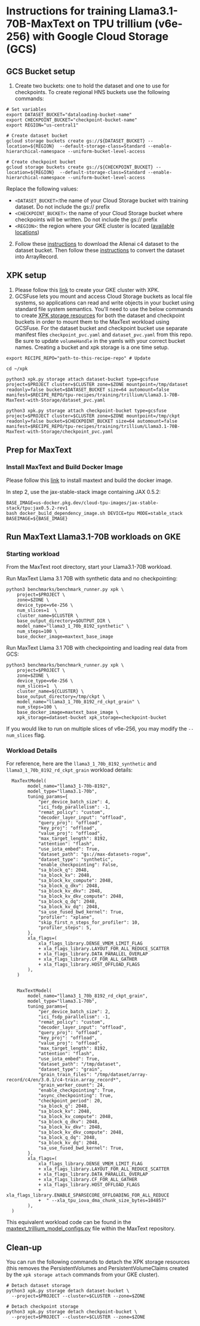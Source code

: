 # Instructions for training Llama3.1-70B-MaxText on TPU trillium (v6e-256) with Google Cloud Storage (GCS)

## GCS Bucket setup
1. Create two buckets: one to hold the dataset and one to use for checkpoints. To create regional HNS buckets use the following commands:
```
# Set variables
export DATASET_BUCKET="dataloading-bucket-name"
export CHECKPOINT_BUCKET="checkpoint-bucket-name"
export REGION="us-central1"

# Create dataset bucket
gcloud storage buckets create gs://${DATASET_BUCKET} --location=${REGION}  --default-storage-class=Standard --enable-hierarchical-namespace --uniform-bucket-level-access

# Create checkpoint bucket  
gcloud storage buckets create gs://${CHECKPOINT_BUCKET} --location=${REGION}  --default-storage-class=Standard --enable-hierarchical-namespace --uniform-bucket-level-access
```
Replace the following values:  
- `<DATASET_BUCKET>`:the name of your Cloud Storage bucket with training dataset. Do not include the gs:// prefix  
- `<CHECKPOINT_BUCKET>`: the name of your Cloud Storage bucket where checkpoints will be written. Do not include the gs:// prefix
- `<REGION>`: the region where your GKE cluster is located ([available locations](https://cloud.google.com/storage/docs/locations#location-r))

2. Follow these [instructions](https://github.com/AI-Hypercomputer/maxtext/blob/b93beba652db6b3f4e6c82dc48a83b03229f5d3a/getting_started/Data_Input_Pipeline.md#tfds-pipeline) to download the Allenai c4 dataset to the dataset bucket.
Then follow these [instructions](https://github.com/google/array_record/tree/main/beam) to convert the dataset into ArrayRecord.

## XPK setup
1. Please follow this [link](https://github.com/AI-Hypercomputer/tpu-recipes/blob/main/training/trillium/XPK_README.md) to create your GKE cluster with XPK.
2. GCSFuse lets you mount and access Cloud Storage buckets as local file systems, so applications can read and write objects in your bucket using standard file system semantics. You'll need to use the below commands to create [XPK storage resources](https://github.com/AI-Hypercomputer/xpk?tab=readme-ov-file#storage) for both the dataset and checkpoint buckets in order to mount them to the MaxText workload using GCSFuse. For the dataset bucket and checkpoint bucket use separate manifest files `checkpoint_pvc.yaml` and `dataset_pvc.yaml` from this repo.
Be sure to update `volumeHandle` in the yamls with your correct bucket names. Creating a bucket and xpk storage is a one time setup.
```
export RECIPE_REPO="path-to-this-recipe-repo" # Update

cd ~/xpk

python3 xpk.py storage attach dataset-bucket type=gcsfuse project=$PROJECT cluster=$CLUSTER zone=$ZONE mountpoint=/tmp/dataset readonly=false bucket=$DATASET_BUCKET size=64 automount=false manifest=$RECIPE_REPO/tpu-recipes/training/trillium/Llama3.1-70B-MaxText-with-Storage/dataset_pvc.yaml

python3 xpk.py storage attach checkpoint-bucket type=gcsfuse project=$PROJECT cluster=$CLUSTER zone=$ZONE mountpoint=/tmp/ckpt readonly=false bucket=$CHECKPOINT_BUCKET size=64 automount=false manifest=$RECIPE_REPO/tpu-recipes/training/trillium/Llama3.1-70B-MaxText-with-Storage/checkpoint_pvc.yaml
```


## Prep for MaxText

### Install MaxText and Build Docker Image
Please follow this [link](https://github.com/AI-Hypercomputer/tpu-recipes/blob/main/training/trillium/MAXTEXT_README.md) to install maxtext and build the docker image.

In step 2, use the jax-stable-stack image containing JAX 0.5.2:
```
BASE_IMAGE=us-docker.pkg.dev/cloud-tpu-images/jax-stable-stack/tpu:jax0.5.2-rev1
bash docker_build_dependency_image.sh DEVICE=tpu MODE=stable_stack BASEIMAGE=${BASE_IMAGE}
```

## Run MaxText Llama3.1-70B workloads on GKE

### Starting workload

From the MaxText root directory, start your Llama3.1-70B workload.

Run MaxText Llama 3.1 70B with synthetic data and no checkpointing:
```
python3 benchmarks/benchmark_runner.py xpk \
    project=$PROJECT \
    zone=$ZONE \
    device_type=v6e-256 \
    num_slices=1  \
    cluster_name=$CLUSTER \
    base_output_directory=$OUTPUT_DIR \
    model_name="llama3_1_70b_8192_synthetic" \
    num_steps=100 \
    base_docker_image=maxtext_base_image
```

Run MaxText Llama 3.1 70B with checkpointing and loading real data from GCS:
```
python3 benchmarks/benchmark_runner.py xpk \
    project=$PROJECT \
    zone=$ZONE \
    device_type=v6e-256 \
    num_slices=1  \
    cluster_name=${CLUSTER} \
    base_output_directory=/tmp/ckpt \
    model_name="llama3_1_70b_8192_rd_ckpt_grain" \
    num_steps=100 \
    base_docker_image=maxtext_base_image \
    xpk_storage=dataset-bucket xpk_storage=checkpoint-bucket
```

If you would like to run on multiple slices of v6e-256, you may modify the `--num_slices` flag.

### Workload Details

For reference, here are the `llama3_1_70b_8192_synthetic` and `llama3_1_70b_8192_rd_ckpt_grain` workload details:

```
  MaxTextModel(
        model_name="llama3_1-70b-8192",
        model_type="llama3.1-70b",
        tuning_params={
            "per_device_batch_size": 4,
            "ici_fsdp_parallelism": -1,
            "remat_policy": "custom",
            "decoder_layer_input": "offload",
            "query_proj": "offload",
            "key_proj": "offload",
            "value_proj": "offload",
            "max_target_length": 8192,
            "attention": "flash",
            "use_iota_embed": True,
            "dataset_path": "gs://max-datasets-rogue",
            "dataset_type": "synthetic",
            "enable_checkpointing": False,
            "sa_block_q": 2048,
            "sa_block_kv": 2048,
            "sa_block_kv_compute": 2048,
            "sa_block_q_dkv": 2048,
            "sa_block_kv_dkv": 2048,
            "sa_block_kv_dkv_compute": 2048,
            "sa_block_q_dq": 2048,
            "sa_block_kv_dq": 2048,
            "sa_use_fused_bwd_kernel": True,
            "profiler": "xplane",
            "skip_first_n_steps_for_profiler": 10,
            "profiler_steps": 5,
        },
        xla_flags=(
            xla_flags_library.DENSE_VMEM_LIMIT_FLAG
            + xla_flags_library.LAYOUT_FOR_ALL_REDUCE_SCATTER
            + xla_flags_library.DATA_PARALLEL_OVERLAP
            + xla_flags_library.CF_FOR_ALL_GATHER
            + xla_flags_library.HOST_OFFLOAD_FLAGS
        ),
    )


    MaxTextModel(
        model_name="llama3_1_70b_8192_rd_ckpt_grain",
        model_type="llama3.1-70b",
        tuning_params={
            "per_device_batch_size": 2,
            "ici_fsdp_parallelism": -1,
            "remat_policy": "custom",
            "decoder_layer_input": "offload",
            "query_proj": "offload",
            "key_proj": "offload",
            "value_proj": "offload",
            "max_target_length": 8192,
            "attention": "flash",
            "use_iota_embed": True,
            "dataset_path": "/tmp/dataset",
            "dataset_type": "grain",
            "grain_train_files": "/tmp/dataset/array-record/c4/en/3.0.1/c4-train.array_record*",
            "grain_worker_count": 24,
            "enable_checkpointing": True,
            "async_checkpointing": True,
            "checkpoint_period": 20,
            "sa_block_q": 2048,
            "sa_block_kv": 2048,
            "sa_block_kv_compute": 2048,
            "sa_block_q_dkv": 2048,
            "sa_block_kv_dkv": 2048,
            "sa_block_kv_dkv_compute": 2048,
            "sa_block_q_dq": 2048,
            "sa_block_kv_dq": 2048,
            "sa_use_fused_bwd_kernel": True,
        },
        xla_flags=(
            xla_flags_library.DENSE_VMEM_LIMIT_FLAG
            + xla_flags_library.LAYOUT_FOR_ALL_REDUCE_SCATTER
            + xla_flags_library.DATA_PARALLEL_OVERLAP
            + xla_flags_library.CF_FOR_ALL_GATHER
            + xla_flags_library.HOST_OFFLOAD_FLAGS
            + xla_flags_library.ENABLE_SPARSECORE_OFFLOADING_FOR_ALL_REDUCE 
            +  " --xla_tpu_iova_dma_chunk_size_bytes=104857"
        ),
  )
```

This equivalent workload code can be found in the [maxtext_trillium_model_configs.py](https://github.com/AI-Hypercomputer/maxtext/blob/1e4d513ad70dd4074d975a9f7936295008d4b900/benchmarks/maxtext_trillium_model_configs.py#L1103-L1146) file within the MaxText repository.

## Clean-up
You can run the following commands to detach the XPK storage resources (this removes the PersistentVolumes and PersistentVolumeClaims created by the `xpk storage attach` commands from your GKE cluster).
```
# Detach dataset storage
python3 xpk.py storage detach dataset-bucket \
  --project=$PROJECT --cluster=$CLUSTER --zone=$ZONE

# Detach checkpoint storage
python3 xpk.py storage detach checkpoint-bucket \
  --project=$PROJECT --cluster=$CLUSTER --zone=$ZONE
```

